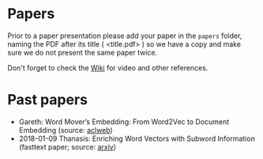 # Papers

Prior to a paper presentation please add your paper in the `papers` folder, naming the PDF after its title ( <title.pdf> ) so we have a copy and make sure we do not present the same paper twice.

Don't forget to check the [Wiki](https://github.com/datasciencecampus/nlp_club/wiki) for video and other references.

# Past papers
- Gareth: Word Mover’s Embedding: From Word2Vec to Document Embedding (source: [aclweb](http://aclweb.org/anthology/D18-1482))
- 2018-01-09 Thanasis: Enriching Word Vectors with Subword Information (fasttext paper; source: [arxiv](https://arxiv.org/abs/1607.04606))
